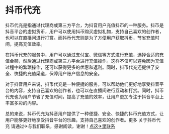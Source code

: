 # 抖币代充

抖币代充是指通过代理商或第三方平台，为抖音用户充值抖币的一种服务。抖币是抖音平台的虚拟货币，用户可以使用抖币购买虚拟礼物，支持自己喜欢的创作者，也可以在直播间进行打赏。而抖币代充则是为了方便用户获取抖币，节省充值时间，提高充值效率。

在抖币代充的服务中，用户可以通过支付宝、微信等方式进行充值，选择合适的充值金额，然后通过代理商或第三方平台进行充值操作。这样不仅可以避免因为充值过程中的繁琐操作，还可以获得更多的优惠和返利。同时，抖币代充还提供了安全、快捷的充值渠道，保障用户账户信息的安全。

对于抖音用户来说，抖币代充是一种便捷的服务，可以帮助他们更好地享受抖音平台的内容，支持自己喜欢的创作者，也可以在直播间进行互动和打赏。同时，抖币代充也为用户节省了充值时间，提高了充值的效率，让用户更加专注于抖音平台上丰富多彩的内容。

总的来说，抖币代充为抖音用户提供了一种便捷、安全、快捷的抖币充值方式，让用户能够更好地享受抖音平台的乐趣，支持自己喜欢的创作者。更多 关于抖币代充 请通过✈与我们联系，感谢阅读，谢谢！[点这✈里联系](https://c.k02.cc)